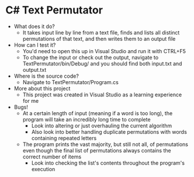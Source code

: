 # C# Text Permutator
- What does it do?
    - It takes input line by line from a text file, finds and lists all distinct permutations of that text, and then writes them to an output file
- How can I test it?
    - You'd need to open this up in Visual Studio and run it with CTRL+F5
    - To change the input or check out the output, navigate to TextPermutator/bin/Debug/ and you should find both input.txt and output.txt
- Where is the source code?
    - Navigate to TextPermutator/Program.cs
- More about this project
    - This project was created in Visual Studio as a learning experience for me
- Bugs!
    - At a certain length of input (meaning if a word is too long), the program will take an incredibly long time to complete
        - Look into altering or just overhauling the current algorithm
        - Also look into better handling duplicate permutations with words containing repeated letters
    - The program prints the vast majority, but still not all, of permutations even though the final list of permutations always contains the correct number of items
        - Look into checking the list's contents throughout the program's execution